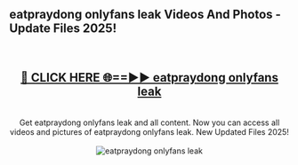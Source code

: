 <h2>eatpraydong onlyfans leak Videos And Photos - Update Files 2025!</h2>
<br>
<div align="center">
<h2><a href="https://linkcuts.com/hfmhzwbr" rel="nofollow">🔴 CLICK HERE 🌐==►► eatpraydong onlyfans leak</a></h2>
<br>
Get eatpraydong onlyfans leak and all content. Now you can access all videos and pictures of eatpraydong onlyfans leak. New Updated Files 2025!
<br>
<br>
<a href="https://linkcuts.com/hfmhzwbr" rel="nofollow" data-target="animated-image.originalLink"><img src="https://i.ibb.co.com/WyWwxjT/player-gif2.gif" alt="eatpraydong onlyfans leak" style="max-width: 100%; display: inline-block;" data-target="animated-image.originalImage"></a>
</div>
<br>